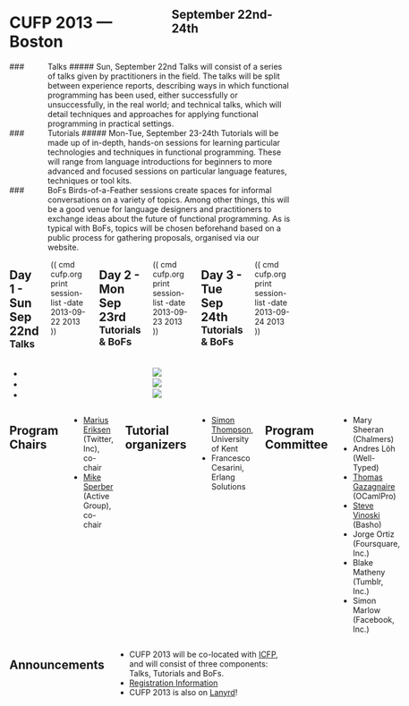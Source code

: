 <div style="background-image:url(img/4765830049_0144fe9880_b.jpg)">
<div class="row">
<div class="small-12 columns">
<h1>CUFP 2013 — Boston</h1>
<h2>September 22nd-24th</h2>
</div>
</div>
</div>

<div class="row" media:type="text/omd">

<div class="medium-4 columns talk" media:type="text/omd">
### <i class="fi-microphone"></i> Talks
##### Sun, September 22nd
Talks will consist of a series of talks given by practitioners in the
field. The talks will be split between experience reports, describing
ways in which functional programming has been used, either
successfully or unsuccessfully, in the real world; and technical
talks, which will detail techniques and approaches for applying
functional programming in practical settings.
</div>

<div class="medium-4 columns tutorial" media:type="text/omd">
### <i class="fi-laptop"></i> Tutorials
##### Mon-Tue, September 23-24th
Tutorials will be made up of in-depth, hands-on sessions for learning
particular technologies and techniques in functional
programming. These will range from language introductions for
beginners to more advanced and focused sessions on particular language
features, techniques or tool kits.
</div>

<div class="medium-4 columns bof" media:type="text/omd">
### <i class="flaticon-pen43"></i> BoFs
Birds-of-a-Feather sessions create spaces for informal conversations
on a variety of topics. Among other things, this will be a good venue
for language designers and practitioners to exchange ideas about the
future of functional programming. As is typical with BoFs, topics will
be chosen beforehand based on a public process for gathering
proposals, organised via our website.
</div>

</div>

<div class="row" media:type="text/omd">
<div class="small-12 columns" media:type="text/omd">

## Day 1 - Sun Sep 22nd  <small>Talks</small>
(( cmd cufp.org print session-list -date 2013-09-22 2013 ))

## Day 2 - Mon Sep 23rd <small>Tutorials & BoFs</small>
(( cmd cufp.org print session-list -date 2013-09-23 2013 ))

## Day 3 - Tue Sep 24th <small>Tutorials & BoFs</small>
(( cmd cufp.org print session-list -date 2013-09-24 2013 ))

</div>
</div>

<div class="pane-dark">
<center>
<ul data-orbit
    data-options="animation:fade;
                  timer_speed:6000;
                  animation_speed:1500;
                  resume_on_mouseout:true;
                  slide_number:false;
                  bullets:false;
                  variable_height:true;">
<li>
<img src="/2013/img/1024x226_2858911198_ac7d3cd3d6_b.jpg" />
</li>
<li>
<img src="/2013/img/8223822675_b7265c3fe5_b.jpg" />
</li>
<li>
<img src="/2013/img/982x226_3296056687_ddd7b2a188_b.jpg" />
</li>
</ul>
</center>
</div>

<div class="pane-light" media:type="text/omd">
<div class="row" media:type="text/omd">
<div class="small-12 columns" media:type="text/omd">

## Program Chairs
- [Marius Eriksen](http://monkey.org/~marius/) (Twitter, Inc), co-chair
- [Mike Sperber](http://www.deinprogramm.de/sperber/) (Active Group),
  co-chair

## Tutorial organizers
- [Simon Thompson](http://www.cs.kent.ac.uk/people/staff/sjt/),
  University of Kent
- Francesco Cesarini, Erlang Solutions

## Program Committee
- Mary Sheeran (Chalmers)
- Andres Löh (Well-Typed)
- [Thomas Gazagnaire](http://gazagnaire.org) (OCamlPro)
- [Steve Vinoski](http://steve.vinoski.net) (Basho)
- Jorge Ortiz (Foursquare, Inc.)
- Blake Matheny (Tumblr, Inc.)
- Simon Marlow (Facebook, Inc.)

</div>
</div>
</div>

<div class="row" media:type="text/omd">
<div class="small-12 columns" media:type="text/omd">

## Announcements
* CUFP 2013 will be co-located with
  [ICFP](http://icfpconference.org/icfp2013/), and will consist of
  three components: Talks, Tutorials and BoFs.
* [Registration Information](/2013/registration.html)
* CUFP 2013 is also on [Lanyrd](http://lanyrd.com/2013/cufp2013/)!

</div>
</div>
